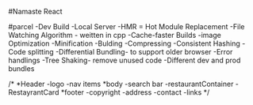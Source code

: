 #Namaste React


#parcel
-Dev Build 
-Local Server
-HMR = Hot Module Replacement
-File Watching Algorithm - weitten in cpp
-Cache-faster Builds
-image Optimization
-Minification
-Bulding
-Compressing
-Consistent Hashing
-Code splitting
-Differential Bundling- to support older browser
-Error handlings
-Tree Shaking- remove unused code
-Different dev and prod bundles


/*
*Header
-logo
-nav items
*body
-search bar
-restaurantContainer
-RestayrantCard
*footer
-copyright
-address
-contact
-links
*/